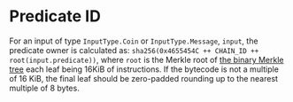 # Predicate ID

For an input of type `InputType.Coin` or `InputType.Message`, `input`, the predicate owner is calculated as:
`sha256(0x4655454C ++ CHAIN_ID ++ root(input.predicate))`, where `root` is the Merkle root of
[the binary Merkle tree](../protocol/cryptographic-primitives.md#binary-merkle-tree) each leaf being 16KiB of instructions.
If the bytecode is not a multiple of 16 KiB, the final leaf should be zero-padded rounding up to the nearest multiple of 8 bytes.
